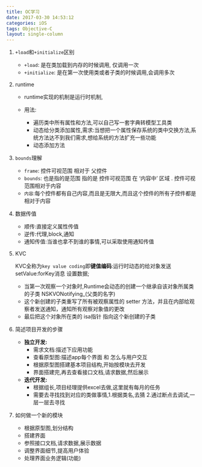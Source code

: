```yaml
---
title: OC学习
date: 2017-03-30 14:53:12
categories: iOS
tags: Objective-C
layout: single-column
---
```


1. `+load`和`+initialize`区别

   * `+load`: 是在类加载到内存的时候调用, 仅调用一次
   * `+initialize`: 是在第一次使用类或者子类的时候调用,会调用多次

2. runtime

   * runtime实现的机制是运行时机制,

   * 用法:

     * 遍历类中所有属性和方法,可以自己写一套字典转模型工具类
     * 动态给分类添加属性,需求:当想把一个属性保存系统的类中交换方法,系统方法达不到我们需求,想给系统的方法扩充一些功能
     * 动态添加方法

3. `bounds`理解

   * `frame`: 控件可视范围 相对于 父控件
   * `bounds`: 也是指的是范围 指的是 控件可视范围 在 ‘内容中’ 区域 . 控件可视范围相对于内容
   * `内容`:每个控件都有自己内容,而且是无限大,而且这个控件的所有子控件都是相对于内容

4. 数据传值

   * 顺传:直接定义属性传值
   * 逆传:代理,block,通知
   * 通知传值:当谁也拿不到谁的事情,可以采取使用通知传值

5. KVC

   KVC全称为`key value coding`即**键值编码**:运行时动态的给对象发送setValue:forKey消息 设置数据;

   * 当第一次观察一个对象时,Runtime会动态的创建一个继承自该对象所属类的子类 NSKVONotifying_(父类的名字)
   * 这个新创建的子类重写了所有被观察属性的 setter 方法，并且在内部给观察者发送通知，通知所有观察对象值的更改
   * 最后把这个对象所在类的 isa指针 指向这个新创建的子类

6. 简述项目开发的步骤

   * **独立开发:**
     * 需求文档:描述下应用功能
     * 查看原型图:描述app每个界面 和 怎么与用户交互
     * 根据原型图搭建基本项目结构,开始按模块去开发
     * 界面搭建完,再去查看接口文档,请求数据,然后展示
   * **迭代开发:**
     * 根据组长,项目经理提供excel去做,这里就有每月的任务
     * 需要去寻找找到对应的类做事情,1.根据类名,去猜 2.通过断点去调试,一层一层去寻找

7. 如何做一个新的模块

   * 根据原型图,划分结构
   * 搭建界面
   * 参照接口文档,请求数据,展示数据
   * 调整界面细节,提高用户体验
   * 处理界面业务逻辑(功能)



